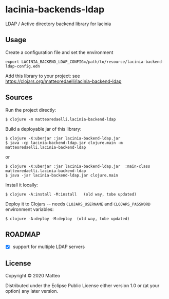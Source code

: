 # lacinia-backends-ldap

LDAP / Active directory backend library for lacinia

## Usage

Create a configuration file and set the environment

	export LACINIA_BACKEND_LDAP_CONFIG=/path/to/resource/lacinia-backend-ldap-config.edn


Add this library to your project: see https://clojars.org/matteoredaelli/lacinia-backend-ldap

## Sources

Run the project directly:

	$ clojure -m matteoredaelli.lacinia-backend-ldap

Build a deployable jar of this library:

    $ clojure -X:uberjar :jar lacinia-backend-ldap.jar
    $ java -cp lacinia-backend-ldap.jar clojure.main -m matteoredaelli.lacinia-backend-ldap

or

    $ clojure -X:uberjar :jar lacinia-backend-ldap.jar  :main-class matteoredaelli.lacinia-backend-ldap
    $ java -jar lacinia-backend-ldap.jar clojure.main
	
Install it locally:

	$ clojure -A:install -M:install   (old way, tobe updated)

Deploy it to Clojars -- needs `CLOJARS_USERNAME` and `CLOJARS_PASSWORD` environment variables:

	$ clojure -A:deploy -M:deploy  (old way, tobe updated)

## ROADMAP

- [X] support for multiple LDAP servers

## License

Copyright © 2020 Matteo

Distributed under the Eclipse Public License either version 1.0 or (at
your option) any later version.
